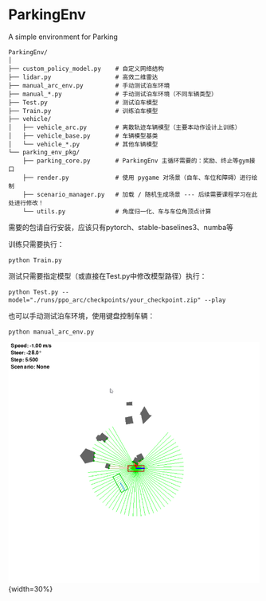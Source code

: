 # ParkingEnv
A simple environment for Parking

```
ParkingEnv/
│
├── custom_policy_model.py    # 自定义网络结构
├── lidar.py                  # 高效二维雷达
├── manual_arc_env.py         # 手动测试泊车环境
├── manual_*.py               # 手动测试泊车环境（不同车辆类型）
├── Test.py                   # 测试泊车模型
├── Train.py                  # 训练泊车模型
├── vehicle/
│   ├── vehicle_arc.py        # 离散轨迹车辆模型（主要本动作设计上训练）
│   ├── vehicle_base.py       # 车辆模型基类
│   └── vehicle_*.py          # 其他车辆模型
└── parking_env_pkg/
    ├── parking_core.py       # ParkingEnv 主循环需要的：奖励、终止等gym接口
    ├── render.py             # 使用 pygame 对场景（自车、车位和障碍）进行绘制 
    ├── scenario_manager.py   # 加载 / 随机生成场景 --- 后续需要课程学习在此处进行修改！
    └── utils.py              # 角度归一化、车与车位角顶点计算
```

需要的包请自行安装，应该只有pytorch、stable-baselines3、numba等

训练只需要执行：
```
python Train.py
```

测试只需要指定模型（或直接在Test.py中修改模型路径）执行：
```
python Test.py --model="./runs/ppo_arc/checkpoints/your_checkpoint.zip" --play
```

也可以手动测试泊车环境，使用键盘控制车辆：
```
python manual_arc_env.py
```

![](figures/random_env_example.png "随机场景示意"){width=30%}
